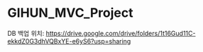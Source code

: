 # GIHUN_MVC_Project

DB 백업 위치:
https://drive.google.com/drive/folders/1t16Gud11C-ekkdZ0G3dhVQBxYE-e6yS6?usp=sharing
